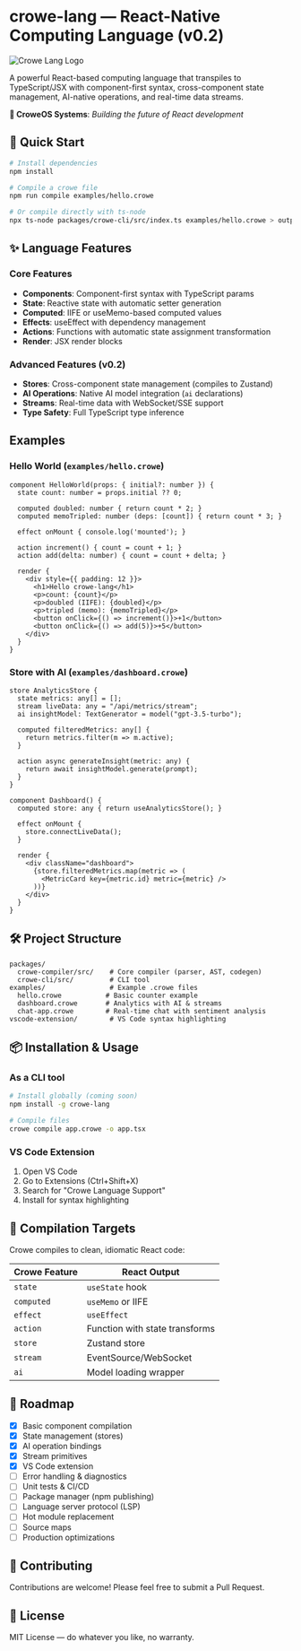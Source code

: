 # crowe-lang — React-Native Computing Language (v0.2)

![Crowe Lang Logo](vscode-extension/icons/icon.png)

A powerful React-based computing language that transpiles to TypeScript/JSX with component-first syntax, cross-component state management, AI-native operations, and real-time data streams.

**🌿 CroweOS Systems**: *Building the future of React development*

## 🚀 Quick Start

```bash
# Install dependencies
npm install

# Compile a crowe file
npm run compile examples/hello.crowe

# Or compile directly with ts-node
npx ts-node packages/crowe-cli/src/index.ts examples/hello.crowe > output.tsx
```

## ✨ Language Features

### Core Features
- **Components**: Component-first syntax with TypeScript params
- **State**: Reactive state with automatic setter generation  
- **Computed**: IIFE or useMemo-based computed values
- **Effects**: useEffect with dependency management
- **Actions**: Functions with automatic state assignment transformation
- **Render**: JSX render blocks

### Advanced Features (v0.2)
- **Stores**: Cross-component state management (compiles to Zustand)
- **AI Operations**: Native AI model integration (`ai` declarations)
- **Streams**: Real-time data with WebSocket/SSE support
- **Type Safety**: Full TypeScript type inference

## Examples

### Hello World (`examples/hello.crowe`)

```crowe
component HelloWorld(props: { initial?: number }) {
  state count: number = props.initial ?? 0;

  computed doubled: number { return count * 2; }
  computed memoTripled: number (deps: [count]) { return count * 3; }

  effect onMount { console.log('mounted'); }

  action increment() { count = count + 1; }
  action add(delta: number) { count = count + delta; }

  render {
    <div style={{ padding: 12 }}>
      <h1>Hello crowe‑lang</h1>
      <p>count: {count}</p>
      <p>doubled (IIFE): {doubled}</p>
      <p>tripled (memo): {memoTripled}</p>
      <button onClick={() => increment()}>+1</button>
      <button onClick={() => add(5)}>+5</button>
    </div>
  }
}
```

### Store with AI (`examples/dashboard.crowe`)

```crowe
store AnalyticsStore {
  state metrics: any[] = [];
  stream liveData: any = "/api/metrics/stream";
  ai insightModel: TextGenerator = model("gpt-3.5-turbo");
  
  computed filteredMetrics: any[] {
    return metrics.filter(m => m.active);
  }
  
  action async generateInsight(metric: any) {
    return await insightModel.generate(prompt);
  }
}

component Dashboard() {
  computed store: any { return useAnalyticsStore(); }
  
  effect onMount {
    store.connectLiveData();
  }
  
  render {
    <div className="dashboard">
      {store.filteredMetrics.map(metric => (
        <MetricCard key={metric.id} metric={metric} />
      ))}
    </div>
  }
}
```

## 🛠️ Project Structure

```
packages/
  crowe-compiler/src/    # Core compiler (parser, AST, codegen)
  crowe-cli/src/         # CLI tool
examples/                # Example .crowe files
  hello.crowe           # Basic counter example
  dashboard.crowe       # Analytics with AI & streams
  chat-app.crowe        # Real-time chat with sentiment analysis
vscode-extension/        # VS Code syntax highlighting
```

## 📦 Installation & Usage

### As a CLI tool

```bash
# Install globally (coming soon)
npm install -g crowe-lang

# Compile files
crowe compile app.crowe -o app.tsx
```

### VS Code Extension

1. Open VS Code
2. Go to Extensions (Ctrl+Shift+X)
3. Search for "Crowe Language Support"
4. Install for syntax highlighting

## 🔧 Compilation Targets

Crowe compiles to clean, idiomatic React code:

| Crowe Feature | React Output |
|--------------|--------------|
| `state` | `useState` hook |
| `computed` | `useMemo` or IIFE |
| `effect` | `useEffect` |
| `action` | Function with state transforms |
| `store` | Zustand store |
| `stream` | EventSource/WebSocket |
| `ai` | Model loading wrapper |

## 🚧 Roadmap

- [x] Basic component compilation
- [x] State management (stores)
- [x] AI operation bindings
- [x] Stream primitives
- [x] VS Code extension
- [ ] Error handling & diagnostics
- [ ] Unit tests & CI/CD
- [ ] Package manager (npm publishing)
- [ ] Language server protocol (LSP)
- [ ] Hot module replacement
- [ ] Source maps
- [ ] Production optimizations

## 🤝 Contributing

Contributions are welcome! Please feel free to submit a Pull Request.

## 📄 License

MIT License — do whatever you like, no warranty.